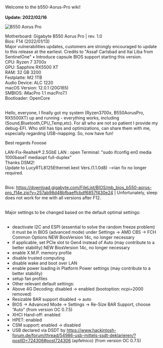 Welcome to the b550-Aorus-Pro wiki!<br><br>
**Update: 2022/02/16**

![B550 Aorus Pro](https://royjonesmusic.publicvm.com/opencore/B550.png)


Motherboard: Gigabyte B550 Aorus Pro | rev. 1.0 <br>
Bios: F14 (2022/01/13)<br>
Major vulnerabilities updates, customers are strongly encouraged to update to this release at the earliest.
Credits to "Assaf Carlsbad and Itai Liba from SentinelOne"
• Introduce capsule BIOS support starting this version.
<br>
CPU: Ryzen 7 3700x<br>
GPU: Sapphire RX5500 XT<br>
RAM: 32 GB 3200<br>
Festplatte: M2 1TB<br>
Audio Device: ALC 1220<br>
macOS Version: 12.0.1 (20G165)<br>
SMBIOS: iMacPro 1.1 macPro7.1<br>
Bootloader: OpenCore<br><br>

Hello, everyone, I finally got my system (Ryzen3700x, B550AorusPro, RX5500XT) up and running - everything works, including (Sound,Bluetooth,CPU_Temp,etc). For all who are not so patient I provide my debug-EFI. Who still has tips and optimizations, can share them with me, especially regarding USB-mapping. So, now have fun!

Best regards Fooose
​

LAN-Fix-Realtek® 2.5GbE LAN : open Terminal: "sudo ifconfig en0 media 1000baseT mediaopt full-duplex"<br>
Thanks DSM2!<br>
Update to LucyRTL8125Ethernet.kext Vers.(1.1.0d8) -->lan fix no longer required.<br><br>



Bios: https://download.gigabyte.com/FileList/BIOS/mb_bios_b550-aorus-pro_f14e.zip?v=257ab98d48bfbaeffcbdf6857f430e24 | Unfortunately, sleep does not work for me with all versions after F12.<br><br>

Major settings to be changed based on the default optimal settings:<br><br>
* deactivate I2C and ESPI (essential to solve the random freeze problem) it must be in BIOS (advanced mode) under Settings -> AMD CBS -> FCH Common Options NEW BiosVersion 14c, no longer necessary
* if applicable, set PCIe slot to Gen4 instead of Auto (may contribute to a better stability) NEW BiosVersion 14c, no longer necessary
* enable X.M.P. memory profile
* disable trusted computing
* disable wake and boot over LAN
* enable power loading in Platform Power settings (may contribute to a better stability)
* setup fan profiles
* Other relevant default settings:
* Above 4G Decoding: disabled → enabled (bootoption: ncpi=2000 removed)
* Resizable BAR support disabled → auto
* BIOS → Advanced Mode → Settings → Re-Size BAR Support, choose “Auto” (from version OC 0.7.5)
* XHCI Hand-off: enabled
* HPET: enabled
* CSM support: enabled → disabled
* USB declared via DSDT by https://www.hackintosh-forum.de/forum/thread/54986-usb-mittels-ssdt-deklarieren/?postID=724306#post724306 (apfelnico) (from version OC 0.7.5)
